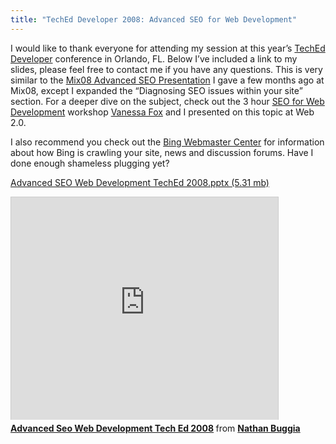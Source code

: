 ```yaml
---
title: "TechEd Developer 2008: Advanced SEO for Web Development"
---
```


I would like to thank everyone for attending my session at this year’s <a href="http://www.microsoft.com/events/teched2008/developer/default.mspx">TechEd Developer</a> conference in Orlando, FL. Below I’ve included a link to my slides, please feel free to contact me if you have any questions. This is very similar to the <a href="http://nathanbuggia.com/post/Mix08-Presentation-Advanced-SEO-for-Developers.aspx">Mix08 Advanced SEO Presentation</a> I gave a few months ago at Mix08, except I expanded the “Diagnosing SEO issues within your site” section. For a deeper dive on the subject, check out the 3 hour <a href="http://janeandrobot.com/admin/Pages/web20presentations.html">SEO for Web Development</a> workshop <a href="http://www.ninebyblue.com/about/">Vanessa Fox</a> and I presented on this topic at Web 2.0.

I also recommend you check out the <a href="http://webmaster.bing.com/">Bing Webmaster Center</a> for information about how Bing is crawling your site, news and discussion forums. Have I done enough shameless plugging yet?

<a href="/downloads/Advanced-SEO-Web-Development-TechEd-2008.pptx">Advanced SEO Web Development TechEd 2008.pptx (5.31 mb)</a>

<iframe src="http://www.slideshare.net/slideshow/embed_code/451317" width="427" height="356" frameborder="0" marginwidth="0" marginheight="0" scrolling="no" style="border:1px solid #CCC;border-width:1px 1px 0;margin-bottom:5px" allowfullscreen webkitallowfullscreen mozallowfullscreen> </iframe> <div style="margin-bottom:5px"> <strong> <a href="http://www.slideshare.net/nbuggia/advanced-seo-web-development-tech-ed-2008" title="Advanced Seo Web Development Tech Ed 2008" target="_blank">Advanced Seo Web Development Tech Ed 2008</a> </strong> from <strong><a href="http://www.slideshare.net/nbuggia" target="_blank">Nathan Buggia</a></strong> </div>